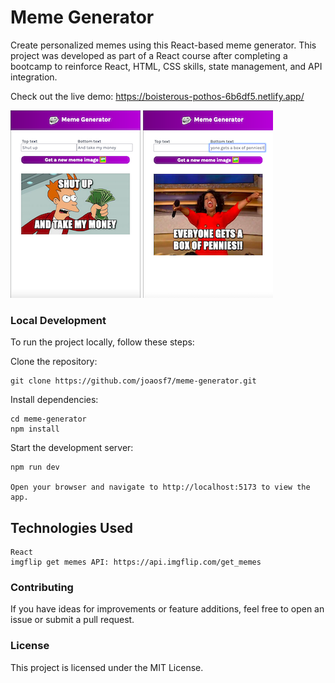 # Meme Generator

Create personalized memes using this React-based meme generator. This project was developed as part of a React course after completing a bootcamp to reinforce React, HTML, CSS skills, state management, and API integration.

Check out the live demo: https://boisterous-pothos-6b6df5.netlify.app/

![Screenshot 1](screenshots/screenshot1.png)
![Screenshot 2](screenshots/screenshot2.png)

### Local Development

To run the project locally, follow these steps:

Clone the repository:

    git clone https://github.com/joaosf7/meme-generator.git

Install dependencies:

    cd meme-generator
    npm install

Start the development server:

    npm run dev

    Open your browser and navigate to http://localhost:5173 to view the app.

## Technologies Used

    React
    imgflip get memes API: https://api.imgflip.com/get_memes

### Contributing

If you have ideas for improvements or feature additions, feel free to open an issue or submit a pull request. 

### License

This project is licensed under the MIT License.
